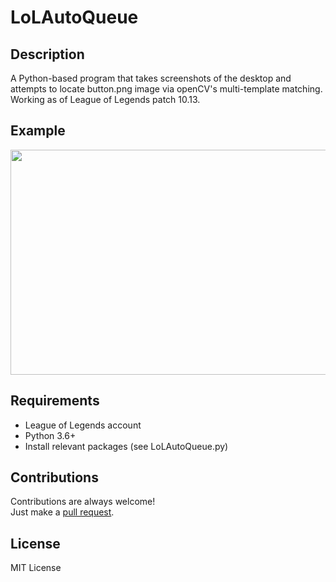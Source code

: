 # LoLAutoQueue
## Description
A Python-based program that takes screenshots of the desktop and attempts to locate button.png image via openCV's multi-template matching.  
Working as of League of Legends patch 10.13.

## Example
<img src="https://i.imgur.com/apMBdqn.png" width="525.75px" height="360px" w/>

## Requirements
* League of Legends account
* Python 3.6+
* Install relevant packages (see LoLAutoQueue.py)
## Contributions
Contributions are always welcome!  
Just make a [pull request](../../pulls).
## License
MIT License
